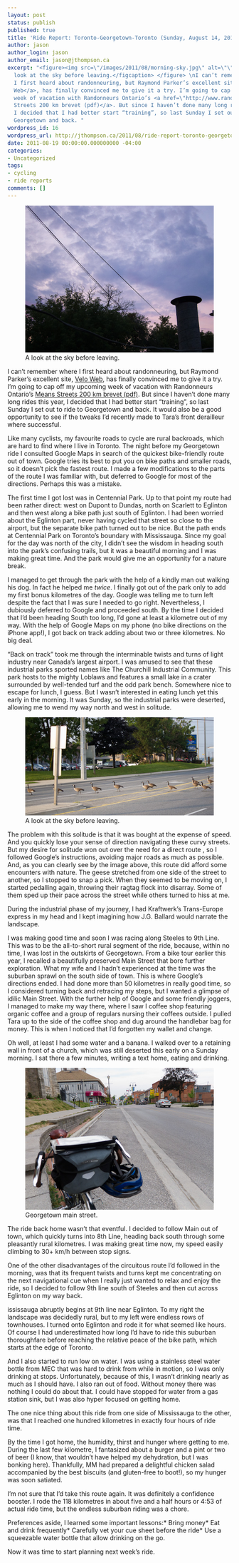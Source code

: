 ```yaml
---
layout: post
status: publish
published: true
title: 'Ride Report: Toronto-Georgetown-Toronto (Sunday, August 14, 2011)'
author: jason
author_login: jason
author_email: jason@jthompson.ca
excerpt: "<figure><img src=\"/images/2011/08/morning-sky.jpg\" alt=\"\" />\n\n <figcaption>A
  look at the sky before leaving.</figcaption> </figure> \nI can’t remember where
  I first heard about randonneuring, but Raymond Parker’s excellent site, <a href=\"http://veloweb.ca/randonneuring/\">Velo
  Web</a>, has finally convinced me to give it a try. I’m going to cap off my upcoming
  week of vacation with Randonneurs Ontario’s <a href=\"http://www.randonneursontario.ca/routes/tor-pdf/Mean_Streets_200.pdf\">Means
  Streets 200 km brevet (pdf)</a>. But since I haven’t done many long rides this year,
  I decided that I had better start “training”, so last Sunday I set out to ride to
  Georgetown and back. "
wordpress_id: 16
wordpress_url: http://jthompson.ca/2011/08/ride-report-toronto-georgetown-toronto
date: 2011-08-19 00:00:00.000000000 -04:00
categories:
- Uncategorized
tags:
- cycling
- ride reports
comments: []
---
```

<figure><img src="/images/2011/08/morning-sky.jpg" alt="" />

 <figcaption>A look at the sky before leaving.</figcaption> </figure> 
I can’t remember where I first heard about randonneuring, but Raymond Parker’s excellent site, <a href="http://veloweb.ca/randonneuring/">Velo Web</a>, has finally convinced me to give it a try. I’m going to cap off my upcoming week of vacation with Randonneurs Ontario’s <a href="http://www.randonneursontario.ca/routes/tor-pdf/Mean_Streets_200.pdf">Means Streets 200 km brevet (pdf)</a>. But since I haven’t done many long rides this year, I decided that I had better start “training”, so last Sunday I set out to ride to Georgetown and back. <a id="more"></a><a id="more-16"></a>It would also be a good opportunity to see if the tweaks I’d recently made to Tara’s front derailleur where successful.



Like many cyclists, my favourite roads to cycle are rural backroads, which are hard to find where I live in Toronto. The night before my Georgetown ride I consulted Google Maps in search of the quickest bike-friendly route out of town. Google tries its best to put you on bike paths and smaller roads, so it doesn’t pick the fastest route. I made a few modifications to the parts of the route I was familiar with, but deferred to Google for most of the directions. Perhaps this was a mistake.



The first time I got lost was in Centennial Park. Up to that point my route had been rather direct: west on Dupont to Dundas, north on Scarlett to Eglinton and then west along a bike path just south of Eglinton. I had been worried about the Eglinton part, never having cycled that street so close to the airport, but the separate bike path turned out to be nice. But the path ends at Centennial Park on Toronto’s boundary with Mississauga. Since my goal for the day was north of the city, I didn’t see the wisdom in heading south into the park’s confusing trails, but it was a beautiful morning and I was making great time. And the park would give me an opportunity for a nature break.



I managed to get through the park with the help of a kindly man out walking his dog. In fact he helped me <em>twice</em>. I finally got out of the park only to add my first bonus kilometres of the day. Google was telling me to turn left despite the fact that I was sure I needed to go right. Nevertheless, I dubiously deferred to Google and proceeded south. By the time I decided that I’d been heading South too long, I’d gone at least a kilometre out of my way. With the help of Google Maps on my phone (no bike directions on the iPhone app!), I got back on track adding about two or three kilometres. No big deal.



“Back on track” took me through the interminable twists and turns of light industry near Canada’s largest airport. I was amused to see that these industrial parks sported names like The Churchill Industrial Community. This park hosts to the mighty Loblaws and features a small lake in a crater surrounded by well-tended turf and the odd park bench. Somewhere nice to escape for lunch, I guess. But I wasn’t interested in eating lunch yet this early in the morning. It was Sunday, so the industrial parks were deserted, allowing me to wend my way north and west in solitude.

<figure> 
<img src="/images/2011/08/goose-crossing.jpg" alt="" /><figcaption>A look at the sky before leaving.</figcaption> </figure>



The problem with this solitude is that it was bought at the expense of speed. And you quickly lose your sense of direction navigating these curvy streets. But my desire for solitude won out over the need for a direct route , so I followed Google’s instructions, avoiding major roads as much as possible. And, as you can clearly see by the image above, this route did afford some encounters with nature. The geese stretched from one side of the street to another, so I stopped to snap a pick. When they seemed to be moving on, I started pedalling again, throwing their ragtag flock into disarray. Some of them sped up their pace across the street while others turned to hiss at me.



During the industrial phase of my journey, I had Kraftwerk’s Trans-Europe express in my head and I kept imagining how J.G. Ballard would narrate the landscape.



I was making good time and soon I was racing along Steeles to 9th Line. This was to be the all-to-short rural segment of the ride, because, within no time, I was lost in the outskirts of Georgetown. From a bike tour earlier this year, I recalled a beautifully preserved Main Street that bore further exploration. What my wife and I hadn’t experienced at the time was the suburban sprawl on the south side of town. This is where Google’s directions ended. I had done more than 50 kilometres in really good time, so I considered turning back and retracing my steps, but I wanted a glimpse of idilic Main Street. With the further help of Google and some friendly joggers, I managed to make my way there, where I saw I coffee shop featuring organic coffee and a group of regulars nursing their coffees outside. I pulled Tara up to the side of the coffee shop and dug around the handlebar bag for money. This is when I noticed that I’d forgotten my wallet and change.



Oh well, at least I had some water and a banana. I walked over to a retaining wall in front of a church, which was still deserted this early on a Sunday morning. I sat there a few minutes, writing a text home, eating and drinking.

<figure> 
<img src="/images/2011/08/tara-resting-in-georgetown.jpg" alt="" /><figcaption>Georgetown main street.</figcaption> </figure>



The ride back home wasn’t that eventful. I decided to follow Main out of town, which quickly turns into 8th Line, heading back south through some pleasantly rural kilometres. I was making great time now, my speed easily climbing to 30+ km/h between stop signs.



One of the other disadvantages of the circuitous route I’d followed in the morning, was that its frequent twists and turns kept me concentrating on the next navigational cue when I really just wanted to relax and enjoy the ride, so I decided to follow 9th line south of Steeles and then cut across Eglinton on my way back.



ississauga abruptly begins at 9th line near Eglinton. To my right the landscape was decidedly rural, but to my left were endless rows of townhouses. I turned onto Eglinton and rode it for what seemed like hours. Of course I had underestimated how long I’d have to ride this suburban thoroughfare before reaching the relative peace of the bike path, which starts at the edge of Toronto.



And I also started to run low on water. I was using a stainless steel water bottle from MEC that was hard to drink from while in motion, so I was only drinking at stops. Unfortunately, because of this, I wasn’t drinking nearly as much as I should have. I also ran out of food. Without money there was nothing I could do about that. I could have stopped for water from a gas station sink, but I was also hyper focused on getting home.



The one nice thing about this ride from one side of Mississauga to the other, was that I reached one hundred kilometres in exactly four hours of ride time.



By the time I got home, the humidity, thirst and hunger where getting to me. During the last few kilometre, I fantasized about a burger and a pint or two of beer (I know, that wouldn’t have helped my dehydration, but I was bonking here). Thankfully, MM had prepared a delightful chicken salad accompanied by the best biscuits (and gluten-free to boot!), so my hunger was soon satiated.



I’m not sure that I’d take this route again. It was definitely a confidence booster. I rode the 118 kilometres in about five and a half hours or 4:53 of actual ride time, but the endless suburban riding was a chore.



Preferences aside, I learned some important lessons:* Bring money* Eat and drink frequently* Carefully vet your cue sheet before the ride* Use a squeezable water bottle that allow drinking on the go.



Now it was time to start planning next week’s ride.



